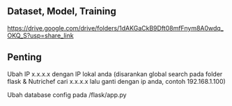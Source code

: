 ## Dataset, Model, Training
https://drive.google.com/drive/folders/1dAKGaCkB9Dft08mfFnym8A0wdq_OKQ_S?usp=share_link

## Penting
Ubah IP x.x.x.x dengan IP lokal anda (disarankan global search pada folder flask & Nutrichef cari x.x.x.x lalu ganti dengan ip anda, contoh 192.168.1.100)

Ubah database config pada /flask/app.py